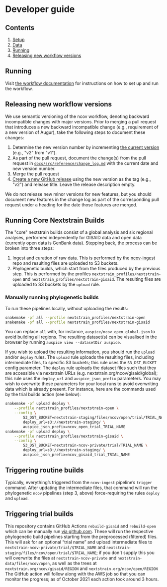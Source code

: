 # Developer guide

## Contents

 1. [Setup](#setup)
 1. [Data](#data)
 1. [Running](#running)
 1. [Releasing new workflow versions](#releasing-new-workflow-versions)

## Running

Visit [the workflow documentation](https://docs.nextstrain.org/projects/ncov) for instructions on how to set up and run the workflow.

## Releasing new workflow versions

We use semantic versioning of the ncov workflow, denoting backward incompatible changes with major versions.
Prior to merging a pull request that introduces a new backward incompatible change (e.g., requirement of a new version of Augur), take the following steps to document these changes:

 1. Determine the new version number by incrementing [the current version](https://github.com/nextstrain/ncov/releases/) (e.g., "v2" from "v1").
 2. As part of the pull request, document the change(s) from the pull request in [`docs/src/reference/change_log.md`](https://github.com/nextstrain/ncov/blob/master/docs/src/reference/change_log.md) with the current date and new version number.
 3. Merge the pull request
 4. [Create a new GitHub release](https://github.com/nextstrain/ncov/releases/new) using the new version as the tag (e.g., "v2") and release title. Leave the release description empty.

We do not release new minor versions for new features, but you should document new features in the change log as part of the corresponding pull request under a heading for the date those features are merged.


## Running Core Nextstrain Builds

The "core" nextstrain builds consist of a global analysis and six regional analyses, performed independently for GISAID data and open data (currently open data is GenBank data).
Stepping back, the process can be broken into three steps:
1. Ingest and curation of raw data. This is performed by the [ncov-ingest](https://github.com/nextstrain/ncov-ingest/) repo and resulting files are uploaded to S3 buckets.
2. Phylogenetic builds, which start from the files produced by the previous step. This is performed by the profiles `nextstrain_profiles/nextstrain-open` and `nextstrain_profiles/nextstrain-gisaid`. The resulting files are uploaded to S3 buckets by the `upload` rule. 


### Manually running phylogenetic builds

To run these pipelines locally, without uploading the results:
```sh
snakemake -pf all --profile nextstrain_profiles/nextstrain-open
snakemake -pf all --profile nextstrain_profiles/nextstrain-gisaid
```
You can replace `all` with, for instance, `auspice/ncov_open_global.json` to avoid building all regions.
The resulting dataset(s) can be visualised in the browser by running `auspice view --datasetDir auspice`.

If you wish to upload the resulting information, you should run the `upload` and/or `deploy` rules.
The `upload` rule uploads the resulting files, including intermediate files, to specific S3 buckets; this rule uses the `S3_DST_BUCKET` config parameter.
The `deploy` rule uploads the dataset files such that they are accessible via nextstrain URLs (e.g. nextstrain.org/ncov/gisaid/global); this rule uses the `deploy_url` and `auspice_json_prefix` parameters.
You may wish to overwrite these parameters for your local runs to avoid overwriting data which is already present.
For instance, here are the commands used by the trial builds action (see below):
```sh
snakemake -pf upload deploy \
    --profile nextstrain_profiles/nextstrain-open \
    --config \
        S3_DST_BUCKET=nextstrain-staging/files/ncov/open/trial/TRIAL_NAME \
        deploy_url=s3://nextstrain-staging/ \
        auspice_json_prefix=ncov_open_trial_TRIAL_NAME
snakemake -pf upload deploy \
    --profile nextstrain_profiles/nextstrain-gisaid \
    --config \
        S3_DST_BUCKET=nextstrain-ncov-private/trial/TRIAL_NAME \
        deploy_url=s3://nextstrain-staging/ \
        auspice_json_prefix=ncov_gisaid_trial_TRIAL_NAME
```


## Triggering routine builds

Typically, everything’s triggered from the  `ncov-ingest` pipeline’s `trigger` command.
After updating the intermediate files, that command will run the phylogenetic `ncov` pipelines (step 3, above) force-requiring the rules `deploy` and `upload`.

## Triggering trial builds

This repository contains GitHub Actions `rebuild-gisaid` and `rebuild-open` which can be manually run [via github.com](https://github.com/nextstrain/ncov/actions).
These will run the respective phylogenetic build pipelines starting from the preprocessed (filtered) files.
This will ask for an optional “trial name” and upload intermediate files to  `nextstrain-ncov-private/trial/$TRIAL_NAME` and `nextstrain-staging/files/ncov/open/trial/$TRIAL_NAME`; if you don't supply this you will overwrite the files at `nextstrain-ncov-private` and `nextstrain-data/files/ncov/open`, as well as the trees at `nextstrain.org/ncov/gisaid/REGION` and `nextstrain.org/ncov/open/REGION`
The GitHub action will follow along with the AWS job so that you can monitor the progress; as of October 2021 each action took around 3 hours.
